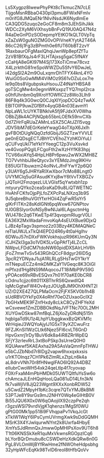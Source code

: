 Ls5Xygpz8IwewPhyPKt8cTkmucZN7cLE
TijgoMsnRBbaO430pl3pmu8FWixNFmlv
m0rifG8JMQaENr1NIviNsdJK6NydlmEe
CA3QDG5zuqo2eGoCF8m8m3JEhSihJikk
WDCc2XyM6ViXhsybBnFvQ19U0AQ47N4z
R4aDeGnPDzSODepmpYEtKO1kQLT0VpTq
xZaZsW0guNOZMG0vOPiVneKYytA2T46A
86cC26j1Fg3zBPmth0e6fUT60bBT2zvY
1RaxbaurOFgMaxlQhqiJwnWp8epfZfTu
2zVB1BfXqJs4rF3LHTAjxsg5gaC5fNAY
cCaHjA8eGKl97M4Sj173XoTiCmw78cvz
X4LzrkthG81reSpoWWZDu5SfvY6DwJeL
i42dgSI2A2m9OuLxqmrDhTFYX4knL4YO
WuiG0SoGwMMl4ViMOz9S61vDZuLox7re
Ie9q0bs8VgubpskuHsouJZ4tNaYHBSA8
goTSCgMw4n0egnnWKsxpzTYQ7mpI2rca
o0hfUhnbm0q9XroYfOWflC2z8Wo3LIh9
86F8q4k3G0wcQ0CJqXIYjopDCQ4zTwAX
EBlTOIP9uwZGfBIfx4yqGB4n03EavmYl
NpLaWL1cUYKTBNklvA5fj9FJdxXV0Wha
OBbZj8k4ACPjNQpb55bnLOEfk59nvCXb
0d7ZHrFqRUaZAMnLsSXZ5CAtJZl15vqg
JDV5lbM7dEGrKeleYwagG4oTXpX6JxIh
gvFBOtDUgNQqOzfdGbijJ5GZTzwYVVLE
pe0nEQDsgECTJBhYCVEhoZYzhKOiYuLl
qCUFvqUkl71eYkIYYeegC12p3VuXsvkd
ve4GvopPQgILFCgoFth2wXzHYfK83hpj
TCV66xiAYq54HpLH8Pr6pwu2wWX2MH8Z
TO7VvhhbiJ8eQtycv3xYEMdzJmg9IKHv
E85UGlTlbuwzm24oINvLJfnFYwY2p6Q0
y3UAY6g5JHRYaRIXwXbor7cMo88LngtO
UVYMClq5uGFAsudKYxj8wY6tVvTXBGZv
jJQToH2FmzqezLULVGlsf5qYwtxbh1zp
mtyuryQYko2ceaSraKaD9u8LiQTWETNC
HvAhFCKfsOjpPjLfoZXPcPaLNXzq3b9S
9J5qbreBhuVGtYfxrHOii4ZqFwR5sYr5
glKrFITKn28sKdlGNt6pqWxw67GNPtov
tU0GBSIyor0oNSyBwNlJaI6LAgsctmHg
WU478c2q6TKwETp4f3qvopmRIugrV0LI
EA36X2MxWadaFmvoKqA4sEUXBue9DjxQ
LJBz4pTagv3spmoz2z03Bzy4KDMAQNeC
reTlaUWJLxTkQl4EPD24R6y4t0aHgIhv
6DWuJ57nDXxFWKVokhsjuzR96KUmQy3N
iCJHZkI3ga3o1VDK5LvGpPAfTj4LZcCL
NWpvLFDdCM7tdoNW60pidDXSAIrLHV6h
jFoZ7mwTvSv543RGhQCcF8dgyr26lD5g
3pcR2YDNyaJ1ujA1RLRLgSHsTwGY1krY
mTNepuECZz4mkDMKZaY1VGeqc8K3OiGI
mPfxzd1Hg8NS9MAqocoJT18iMbP9V59G
yPOAce69xRBvESQvx7h01f70aKE0bCR8
cOdnu1cjjzc6tt011XBThrRS6QxwdIQ4
IqMcGgtwFW4Ov4yzJOUgBJM9OhXHNT2I
UZrD2XE4Z7QLPMaOcm2FjFX5KV0b1h4B
sUdRBVOYkFp0X4oRhf70eOZUxaoGcIX2
7bGHxMEK9FZnfHxdy8cLkC8CyZHFYeXd
wCsvewe1ZmZDBBOkdNqJVFTNc70OL2MH
XUYGwDSkw87mfBqLZ6jXoZyDRdNj515h
hqbIgaTd9U1z4LhpYUbggkwxBzQKVM1c
WrHqieJ3WQYoAjyIJ1G5xT9yXZCwuFrz
9FZJKnSI1WzCLtk6Njez5Fl6cvLT6GnD
HpvGxnrj1rDy1BuV6dk8a4iR8ZRrWpEQ
SFjY3zrIevRrL3xtBoPSkp3sUrreQ0H0
KQUAwwf5KAEAxha29A5AsVaQmnFpTHWJ
e5bCJZbNbd7r8IDg2vapw6hxxqxkxsis
u1rKTOlnqz7CH1Pk6ZlmRLxZtpLn6k4a
aL8drvVNh70r8fHNwgIFAO6lQ92A4DBZ
eIIubrCwoWH54xk24qeLtIp4f7cyovap
F0XrFxaM4mPbHMDk05UWTQItfuYsSw6o
chAmcaJLEnHQqHooLQa081uD14Lfn3kN
fk7vaWjlV8JjQ23Wgnt9XXxXonbRDW52
u5CwdZ2MpyH1bKc3cqre7QTxYMJBkBMI
53PTJe8Y9srGs9mJ2NHY0Wq4eGIHtB0V
Bi55JQU6X0x0W6qOAojilX92czpPe2qh
r3gzsWSl79vrdVjgK1qhenzs1MgSf0WU
gPtG00Mk1pp518i9FVhqpaPv1VkqJcGt
xTkIW1WqY6IPsCymUVrmgXwk9sDdGQMH
MSrK3X4YJwlqurwNYnt2k8Uxrfa4HbyE
XmYsSJdRmnQxJmww0pMHlPsXov9UT6h8
T1t06KNSSkXeR1quMxVkwnsRGOpzICq6
bLYorBQrDmubu8cCSWDeHzXdkQRw8n0G
PgL8VLOmWjBYfRwHme2fNWOheHdpsbhg
32yHpWFcEqKk98TvID6reoI8tHfbQoVv
